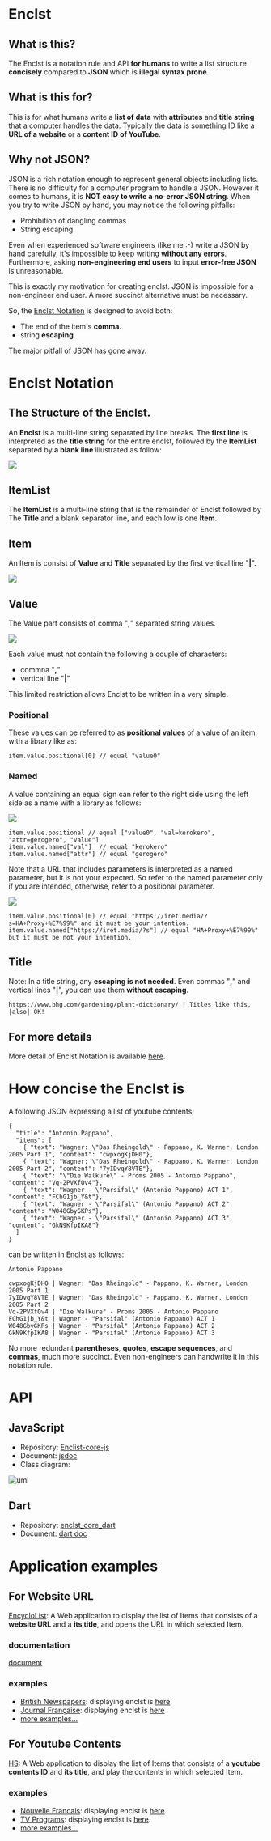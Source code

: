 # Enclst
## What is this?
The Enclst is a notation rule and API **for humans** to write a list structure **concisely** compared to **JSON** which is **illegal syntax prone**.

## What is this for?
This is for what humans write a **list of data** with **attributes** and **title string** that a computer handles the data. Typically the data is something ID like a **URL of a website** or a **content ID of YouTube**. 

## Why not JSON?
JSON is a rich notation enough to represent general objects including lists. There is no difficulty for a computer program to handle a JSON. However it comes to humans, it is **NOT easy to write a no-error JSON string**. When you try to write JSON by hand, you may notice the following pitfalls:

- Prohibition of dangling commas
- String escaping

Even when experienced software engineers (like me :-) write a JSON by hand carefully, it's impossible to keep writing **without any errors**. Furthermore, asking **non-engineering end users** to input **error-free JSON** is unreasonable.

This is exactly my motivation for creating enclst. JSON is impossible for a non-engineer end user. A more succinct alternative must be necessary.

So, the [Enclst Notation](#enclst-notation) is designed to avoid both:

- The end of the item's **comma**.
- string **escaping**

The major pitfall of JSON has gone away.

# Enclst Notation
## The Structure of the Enclst.
An **Enclst** is a multi-line string separated by line breaks. The **first line** is interpreted as the **title string** for the entire enclst, followed by the **ItemList** separated by **a blank line** illustrated as follow:

![](draw.io/overallView/overallview.jpg)

## ItemList
The **ItemList** is a multi-line string that is the remainder of Enclst followed by The **Title** and a blank separator line, and each low is one **Item**. 

## Item
An Item is consist of **Value** and **Title** separated by the first vertical line "**|**".

![](draw.io/Item/Item.jpg)

## Value

The Value part consists of comma "**,**" separated string values.

![](draw.io/value/positionals/positionals.jpg)

Each value must not contain the following a couple of characters:
- commna "**,**"
- vertical line "**|**"

This limited restriction allows Enclst to be written in a very simple.

### Positional
These values can be referred to as **positional values** of a value of an item with a library like as:

```
item.value.positional[0] // equal "value0"
```

### Named
A value containing an equal sign can refer to the right side using the left side as a name with a library as follows:

![](draw.io/value/named/named.jpg)

```
item.value.positional // equal ["value0", "val=kerokero", "attr=gerogero", "value"]
item.value.named["val"]  // equal "kerokero"
item.value.named["attr"] // equal "gerogero"
```

Note that a URL that includes parameters is interpreted as a named parameter, but it is not your expected. So refer to the named parameter only if you are intended, otherwise, refer to a positional parameter.

![](draw.io/value/unintended/unintended.jpg)

```
item.value.positional[0] // equal "https://iret.media/?s=HA+Proxy+%E7%99%" and it must be your intention.
item.value.named["https://iret.media/?s"] // equal "HA+Proxy+%E7%99%" but it must be not your intention.
```
## Title
Note: In a title string, any **escaping is not needed**. Even commas "**,**" and vertical lines "**|**", you can use them **without escaping**.
```
https://www.bhg.com/gardening/plant-dictionary/ | Titles like this, |also| OK!
```

## For more details
More detail of Enclst Notation is available [here](documents/Enclst.md).

# How concise the Enclst is

A following JSON expressing a list of youtube contents; 
```
{
  "title": "Antonio Pappano",
  "items": [
    { "text": "Wagner: \"Das Rheingold\" - Pappano, K. Warner, London 2005 Part 1", "content": "cwpxogKjDH0"},
    { "text": "Wagner: \"Das Rheingold\" - Pappano, K. Warner, London 2005 Part 2", "content": "7yIDvqY8VTE"},
    { "text": "\"Die Walküre\" - Proms 2005 - Antonio Pappano", "content": "Vq-2PVXfOv4"},
    { "text": "Wagner - \"Parsifal\" (Antonio Pappano) ACT 1", "content": "FChG1jb_Y&t"},
    { "text": "Wagner - \"Parsifal\" (Antonio Pappano) ACT 2", "content": "W048GbyGKPs"},
    { "text": "Wagner - \"Parsifal\" (Antonio Pappano) ACT 3", "content": "GkN9KfpIKA8"}
  ]
}
```

can be written in Enclst as follows:

```
Antonio Pappano

cwpxogKjDH0 | Wagner: "Das Rheingold" - Pappano, K. Warner, London 2005 Part 1
7yIDvqY8VTE | Wagner: "Das Rheingold" - Pappano, K. Warner, London 2005 Part 2
Vq-2PVXfOv4 | "Die Walküre" - Proms 2005 - Antonio Pappano
FChG1jb_Y&t | Wagner - "Parsifal" (Antonio Pappano) ACT 1
W048GbyGKPs | Wagner - "Parsifal" (Antonio Pappano) ACT 2
GkN9KfpIKA8 | Wagner - "Parsifal" (Antonio Pappano) ACT 3
```

No more redundant **parentheses**, **quotes**, **escape sequences**, and **commas**, much more succinct. Even non-engineers can handwrite it in this notation rule.

# API
## JavaScript
- Repository: [Enclist-core-js](https://github.com/UedaTakeyuki/enclst-core-js/tree/main)
- Document: [jsdoc](https://uedatakeyuki.github.io/enclst-core-js/)
- Class diagram:

  
![uml](https://github.com/UedaTakeyuki/enclst-core-js/blob/main/docs/assets/UML.jpg) 

## Dart
- Repository: [enclst_core_dart](https://github.com/UedaTakeyuki/enclst_core_dart)
- Document: [dart doc](https://uedatakeyuki.github.io/enclst_core_dart/index.html)

# Application examples

## For Website URL
[EncycloList](https://encyclolist.uedasoft.com/): A Web application to display the list of Items that consists of a **website URL** and a **its title**, and opens the URL in which selected Item.

### documentation
[document](https://encyclolist.uedasoft.com/docs/)

### examples 
- [British Newspapers](https://encyclolist.uedasoft.com/list/https:%2F%2Fraw.githubusercontent.com%2FUedaTakeyuki%2FEncLst%2Fmain%2Fexamples%2FEncycloList%2Flang%2Fen%2Fnewspaper%2Fnewspaper.enclst): displaying enclst is [here](https://github.com/UedaTakeyuki/EncLst/blob/main/examples/EncycloList/lang/en/newspaper/newspaper.enclst)
- [Journal Française](https://encyclolist.uedasoft.com/list/https:%2F%2Fraw.githubusercontent.com%2FUedaTakeyuki%2FEncLst%2Fmain%2Fexamples%2FEncycloList%2Flang%2Ffr%2Fjournal%2Fjournal.enclst): displaying enclst is [here](https://github.com/UedaTakeyuki/EncLst/blob/main/examples/EncycloList/lang/fr/journal/journal.enclst)
- [more examples…](https://github.com/UedaTakeyuki/EncLst/wiki/EncycloList-example-pages)
 
## For Youtube Contents
[HS](https://hs.uedasoft.com/channel2/home): A Web application to display the list of Items that consists of a **youtube contents ID** and **its title**, and play the contents in which selected Item.

### examples 
- [Nouvelle Francais](https://hs.uedasoft.com/channel2/?url=https%3A%2F%2Fraw.githubusercontent.com%2FUedaTakeyuki%2FHS2playlist%2Fmain%2Fnews%2Ffrancais.enclst): displaying enclst is [here](https://github.com/UedaTakeyuki/HS2playlist/blob/main/news/francais.enclst).
- [TV Programs](https://hs.uedasoft.com/channel2/?url=https%3A%2F%2Fraw.githubusercontent.com%2FUedaTakeyuki%2FHS2playlist%2Fmain%2Ftvprogram%2Fmenu.enclst): displaying enclst is [here](https://github.com/UedaTakeyuki/HS2playlist/blob/main/tvprogram/menu.enclst).
- [more examples…](https://github.com/UedaTakeyuki/EncLst/wiki/EncycloList-example-pages)

